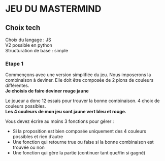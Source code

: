 # JEU DU MASTERMIND

## Choix tech
Choix du langage : JS  
V2 possible en python  
Structuration de base : simple

### Etape 1
Commençons avec une version simplifiée du jeu.
Nous imposerons la combinaison à deviner. Elle doit être composée de 2 pions de couleurs différentes.  
**Je choisis de faire deviner rouge jaune**

Le joueur a donc 12 essais pour trouver la bonne combinaison.
4 choix de couleurs possibles.  
**Les 4 couleurs de mon jeu sont jaune vert bleu et rouge.**

Vous devez écrire au moins 3 fonctions pour gérer :
- Si la proposition est bien composée uniquement des 4 couleurs possibles et rien d’autre
- Une fonction qui retourne true ou false si la bonne combinaison est trouvée ou non
- Une fonction qui gère la partie (continuer tant que/fin si gagné)